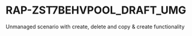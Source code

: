 # RAP-ZST7BEHVPOOL_DRAFT_UMG
Unmanaged scenario with create, delete and copy &amp; create functionality
